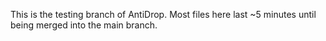This is the testing branch of AntiDrop.
Most files here last ~5 minutes until being merged into the main branch.
